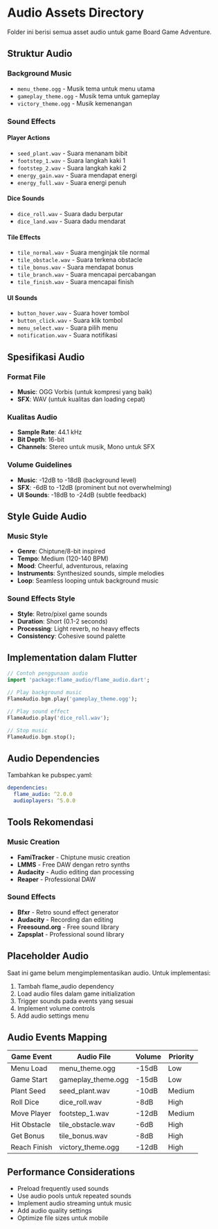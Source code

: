 # Audio Assets Directory

Folder ini berisi semua asset audio untuk game Board Game Adventure.

## Struktur Audio

### Background Music
- `menu_theme.ogg` - Musik tema untuk menu utama
- `gameplay_theme.ogg` - Musik tema untuk gameplay
- `victory_theme.ogg` - Musik kemenangan

### Sound Effects

#### Player Actions
- `seed_plant.wav` - Suara menanam bibit
- `footstep_1.wav` - Suara langkah kaki 1
- `footstep_2.wav` - Suara langkah kaki 2
- `energy_gain.wav` - Suara mendapat energi
- `energy_full.wav` - Suara energi penuh

#### Dice Sounds
- `dice_roll.wav` - Suara dadu berputar
- `dice_land.wav` - Suara dadu mendarat

#### Tile Effects
- `tile_normal.wav` - Suara menginjak tile normal
- `tile_obstacle.wav` - Suara terkena obstacle
- `tile_bonus.wav` - Suara mendapat bonus
- `tile_branch.wav` - Suara mencapai percabangan
- `tile_finish.wav` - Suara mencapai finish

#### UI Sounds
- `button_hover.wav` - Suara hover tombol
- `button_click.wav` - Suara klik tombol
- `menu_select.wav` - Suara pilih menu
- `notification.wav` - Suara notifikasi

## Spesifikasi Audio

### Format File
- **Music**: OGG Vorbis (untuk kompresi yang baik)
- **SFX**: WAV (untuk kualitas dan loading cepat)

### Kualitas Audio
- **Sample Rate**: 44.1 kHz
- **Bit Depth**: 16-bit
- **Channels**: Stereo untuk musik, Mono untuk SFX

### Volume Guidelines
- **Music**: -12dB to -18dB (background level)
- **SFX**: -6dB to -12dB (prominent but not overwhelming)
- **UI Sounds**: -18dB to -24dB (subtle feedback)

## Style Guide Audio

### Music Style
- **Genre**: Chiptune/8-bit inspired
- **Tempo**: Medium (120-140 BPM)
- **Mood**: Cheerful, adventurous, relaxing
- **Instruments**: Synthesized sounds, simple melodies
- **Loop**: Seamless looping untuk background music

### Sound Effects Style
- **Style**: Retro/pixel game sounds
- **Duration**: Short (0.1-2 seconds)
- **Processing**: Light reverb, no heavy effects
- **Consistency**: Cohesive sound palette

## Implementation dalam Flutter

```dart
// Contoh penggunaan audio
import 'package:flame_audio/flame_audio.dart';

// Play background music
FlameAudio.bgm.play('gameplay_theme.ogg');

// Play sound effect
FlameAudio.play('dice_roll.wav');

// Stop music
FlameAudio.bgm.stop();
```

## Audio Dependencies

Tambahkan ke pubspec.yaml:
```yaml
dependencies:
  flame_audio: ^2.0.0
  audioplayers: ^5.0.0
```

## Tools Rekomendasi

### Music Creation
- **FamiTracker** - Chiptune music creation
- **LMMS** - Free DAW dengan retro synths
- **Audacity** - Audio editing dan processing
- **Reaper** - Professional DAW

### Sound Effects
- **Bfxr** - Retro sound effect generator
- **Audacity** - Recording dan editing
- **Freesound.org** - Free sound library
- **Zapsplat** - Professional sound library

## Placeholder Audio

Saat ini game belum mengimplementasikan audio. Untuk implementasi:

1. Tambah flame_audio dependency
2. Load audio files dalam game initialization
3. Trigger sounds pada events yang sesuai
4. Implement volume controls
5. Add audio settings menu

## Audio Events Mapping

| Game Event | Audio File | Volume | Priority |
|------------|------------|---------|----------|
| Menu Load | menu_theme.ogg | -15dB | Low |
| Game Start | gameplay_theme.ogg | -15dB | Low |
| Plant Seed | seed_plant.wav | -10dB | Medium |
| Roll Dice | dice_roll.wav | -8dB | High |
| Move Player | footstep_1.wav | -12dB | Medium |
| Hit Obstacle | tile_obstacle.wav | -6dB | High |
| Get Bonus | tile_bonus.wav | -8dB | High |
| Reach Finish | victory_theme.ogg | -12dB | High |

## Performance Considerations

- Preload frequently used sounds
- Use audio pools untuk repeated sounds
- Implement audio streaming untuk music
- Add audio quality settings
- Optimize file sizes untuk mobile

